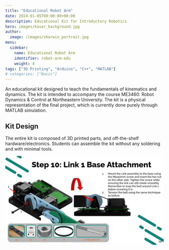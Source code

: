 ```yaml
---
title: "Educational Robot Arm"
date: 2024-01-05T09:00:00+00:00
description: Educational Kit for Introductory Robotics
hero: images/kavar_background.jpg
author:
  image: /images/sharwin_portrait.jpg
menu:
  sidebar:
    name: Educational Robot Arm
    identifier: robot-arm-edu
    weight: 4
tags: ["3D Printing", "Arduino", "C++", "MATLAB"]
# categories: ["Basic"]
---
```


An educational kit designed to teach the fundamentals of kinematics and dynamics. The kit is intended to accompany the course ME3460: Robot Dynamics & Control at Northeastern University. The kit is a physical representation of the final project, which is currently done purely through MATLAB simulation.

## Kit Design
The entire kit is composed of 3D printed parts, and off-the-shelf hardware/electronics. Students can assemble the kit without any soldering and with minimal tools.

<div align="center">
    <img src="assembly_instructions.png" alt="Assembly Instructions" style="border-radius: 15px;">
</div>
